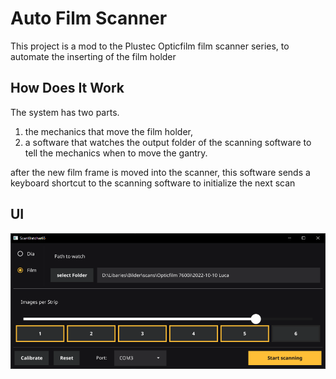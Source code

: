 # Auto Film Scanner
This project is a mod to the Plustec Opticfilm film scanner series, to automate the inserting of the film holder

## How Does It Work
The system has two parts. 
1. the mechanics that move the film holder,
2. a software that watches the output folder of the scanning software to tell the mechanics when to move the gantry.

after the new film frame is moved into the scanner, this software sends a keyboard shortcut to the scanning software
to initialize the next scan

## UI
![](resources/ui_screenshot.png)